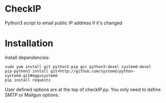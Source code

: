 CheckIP
=========
Python3 script to email public IP address if it's changed


Installation
============
Install dependencies:

    sudo yum install git python3-pip gcc python3-devel systemd-devel
    pip-python3 install git+http://github.com/systemd/python-systemd.git#egg=systemd
    pip install requests


User defined options are at the top of checkIP.py. You only need to define SMTP or Mailgun options.
